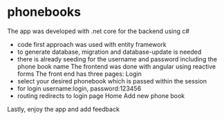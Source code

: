 # phonebooks
The app was developed with .net core for the backend using c#
- code first approach was used with entity framework
- to generate database, migration and database-update is needed
- there is already seeding for the username and password including the phone book name
 The frontend was done with angular using reactive forms
 The front end has three pages:
 Login
- select your desired phonebook which is passed within the session
- for login username:login, password:123456
- routing redirects to login page
 Home
 Add new phone book

 Lastly, enjoy the app and add feedback
